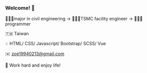 ### Welcome! 👋

👩🏻‍🎓major in civil engineering → 👷🏻‍♀️TSMC facility engineer → 👩🏻‍💻programmer

🇹🇼 Taiwan

💡 HTML/ CSS/ Javascript/ Bootstrap/ SCSS/ Vue

✉️ <a href="mailto:zoe19940213@gmail.com">zoe19940213@gmail.com</a>

💫 Work hard and enjoy life!
